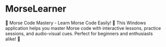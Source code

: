 # MorseLearner
🌟 Morse Code Mastery - Learn Morse Code Easily! 🌟  This Windows application helps you master Morse code with interactive lessons, practice sessions, and audio-visual cues. Perfect for beginners and enthusiasts alike! 🚀
